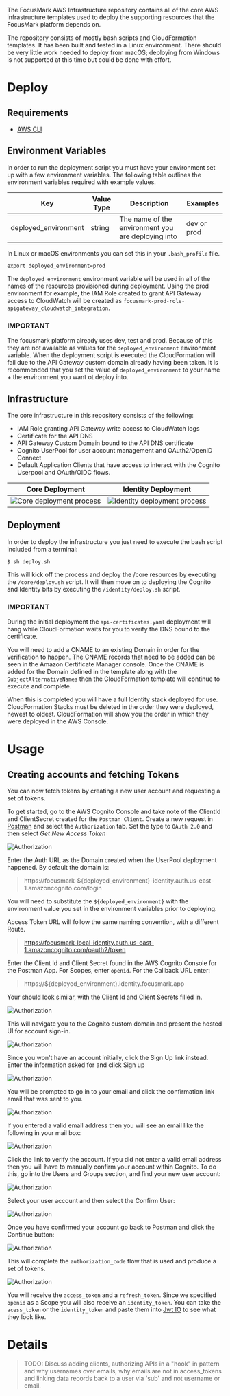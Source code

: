 The FocusMark AWS Infrastructure repository contains all of the core AWS infrastructure templates used to deploy the supporting resources that the FocusMark platform depends on.

The repository consists of mostly bash scripts and CloudFormation templates. It has been built and tested in a Linux environment. There should be very little work needed to deploy from macOS; deploying from Windows is not supported at this time but could be done with effort.

# Deploy

## Requirements

- [AWS CLI](https://docs.aws.amazon.com/cli/latest/userguide/install-cliv1.html)

## Environment Variables
In order to run the deployment script you must have your environment set up with a few environment variables. The following table outlines the environment variables required with example values.

| Key                  | Value Type | Description | Examples                                           |
|----------------------|------------|-------------|----------------------------------------------------|
| deployed_environment | string     | The name of the environment you are deploying into | dev or prod |

In Linux or macOS environments you can set this in your `.bash_profile` file.

```
export deployed_environment=prod
```

The `deployed_environment` environment variable will be used in all of the names of the resources provisioned during deployment. Using the prod environment for example, the IAM Role created to grant API Gateway access to CloudWatch will be created as `focusmark-prod-role-apigateway_cloudwatch_integration`.

### IMPORTANT
The focusmark platform already uses dev, test and prod. Because of this they are not available as values for the `deployed_environment` environment variable. When the deployment script is executed the CloudFormation will fail due to the API Gateway custom domain already having been taken. It is recommended that you set the value of `deployed_environment` to your name + the environment you want ot deploy into.

## Infrastructure

The core infrastructure in this repository consists of the following:

- IAM Role granting API Gateway write access to CloudWatch logs
- Certificate for the API DNS
- API Gateway Custom Domain bound to the API DNS certificate
- Cognito UserPool for user account management and OAuth2/OpenID Connect
- Default Application Clients that have access to interact with the Cognito Userpool and OAuth/OIDC flows.

| Core Deployment | Identity Deployment |
|-----------------|---------------------|
| ![Core deployment process](/docs/aws-infrastructure-deployment-Core.png) | ![Identity deployment process](/docs/aws-infrastructure-deployment-Identity.png) |

## Deployment

In order to deploy the infrastructure you just need to execute the bash script included from a terminal:

```
$ sh deploy.sh
```

This will kick off the process and deploy the /core resources by executing the `/core/deploy.sh` script. It will then move on to deploying the Cognito and Identity bits by executing the `/identity/deploy.sh` script.

### IMPORTANT
During the initial deployment the `api-certificates.yaml` deployment will hang while CloudFormation waits for you to verify the DNS bound to the certificate.

You will need to add a CNAME to an existing Domain in order for the verification to happen. The CNAME records that need to be added can be seen in the Amazon Certificate Manager console. Once the CNAME is added for the Domain defined in the template along with the `SubjectAlternativeNames` then the CloudFormation template will continue to execute and complete.

When this is completed you will have a full Identity stack deployed for use. CloudFormation Stacks must be deleted in the order they were deployed, newest to oldest. CloudFormation will show you the order in which they were deployed in the AWS Console.

# Usage

## Creating accounts and fetching Tokens
You can now fetch tokens by creating a new user account and requesting a set of tokens.

To get started, go to the AWS Cognito Console and take note of the ClientId and ClientSecret created for the `Postman Client`. Create a new request in [Postman](https://getpostman.com) and select the `Authorization` tab. Set the type to `OAuth 2.0` and then select _Get New Access Token_

![Authorization](/docs/postman-client-001.png)

Enter the Auth URL as the Domain created when the UserPool deployment happened. By default the domain is:

> https://focusmark-${deployed_environment}-identity.auth.us-east-1.amazoncognito.com/login

You will need to substitute the `${deployed_environment}` with the environment value you set in the environment variables prior to deploying.

Access Token URL will follow the same naming convention, with a different Route.

> https://focusmark-local-identity.auth.us-east-1.amazoncognito.com/oauth2/token

Enter the Client Id and Client Secret found in the AWS Cognito Console for the Postman App. For Scopes, enter `openid`. For the Callback URL enter:

> https://${deployed_environment}.identity.focusmark.app

Your should look similar, with the Client Id and Client Secrets filled in.

![Authorization](/docs/postman-client-002.png)

This will navigate you to the Cognito custom domain and present the hosted UI for account sign-in. 

![Authorization](/docs/postman-client-003.png)

Since you won't have an account initially, click the Sign Up link instead. Enter the information asked for and click Sign up

![Authorization](/docs/postman-client-004.png)

You will be prompted to go in to your email and click the confirmation link email that was sent to you. 

![Authorization](/docs/postman-client-005.png)

If you entered a valid email address then you will see an email like the following in your mail box:

![Authorization](/docs/postman-client-009.png)

Click the link to verify the account. If you did not enter a valid email address then you will have to manually confirm your account within Cognito. To do this, go into the Users and Groups section, and find your new user account:

![Authorization](/docs/postman-client-006.png)

Select your user account and then select the Confirm User:

![Authorization](/docs/postman-client-007.png)

Once you have confirmed your account go back to Postman and click the Continue button: 

![Authorization](/docs/postman-client-005.png)

This will complete the `authorization_code` flow that is used and produce a set of tokens.

![Authorization](/docs/postman-client-008.png)

You will receive the `access_token` and a `refresh_token`. Since we specified `openid` as a Scope you will also receive an `identity_token`. You can take the `acess_token` or the `identity_token` and paste them into [Jwt IO](https://jwt.io) to see what they look like.

# Details
> TODO: Discuss adding clients, authorizing APIs in a "hook" in pattern and why usernames over emails, why emails are not in access_tokens and linking data records back to a user via 'sub' and not username or email.